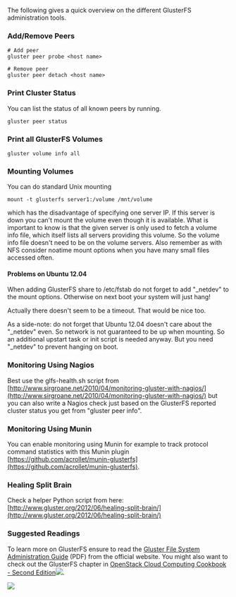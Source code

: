 The following gives a quick overview on the different GlusterFS
administration tools.

### Add/Remove Peers

    # Add peer
    gluster peer probe <host name>

    # Remove peer
    gluster peer detach <host name>

### Print Cluster Status

You can list the status of all known peers by running.

    gluster peer status

### Print all GlusterFS Volumes

    gluster volume info all

### Mounting Volumes

You can do standard Unix mounting

    mount -t glusterfs server1:/volume /mnt/volume

which has the disadvantage of specifying one server IP. If this server
is down you can't mount the volume even though it is available. What is
important to know is that the given server is only used to fetch a
volume info file, which itself lists all servers providing this volume.
So the volume info file doesn't need to be on the volume servers. Also
remember as with NFS consider noatime mount options when you have many
small files accessed often.

#### Problems on Ubuntu 12.04

When adding GlusterFS share to /etc/fstab do not forget to add
"\_netdev" to the mount options. Otherwise on next boot your system will
just hang!

Actually there doesn't seem to be a timeout. That would be nice too.

As a side-note: do not forget that Ubuntu 12.04 doesn't care about the
"\_netdev" even. So network is not guaranteed to be up when mounting. So
an additional upstart task or init script is needed anyway. But you need
"\_netdev" to prevent hanging on boot.

### Monitoring Using Nagios

Best use the glfs-health.sh script from
[http://www.sirgroane.net/2010/04/monitoring-gluster-with-nagios/](http://www.sirgroane.net/2010/04/monitoring-gluster-with-nagios/)
but you can also write a Nagios check just based on the GlusterFS
reported cluster status you get from "gluster peer info".

### Monitoring Using Munin

You can enable monitoring using Munin for example to track protocol
command statistics with this Munin plugin
[https://github.com/acrollet/munin-glusterfs](https://github.com/acrollet/munin-glusterfs).

### Healing Split Brain

Check a helper Python script from here:
[http://www.gluster.org/2012/06/healing-split-brain/](http://www.gluster.org/2012/06/healing-split-brain/)

### Suggested Readings

To learn more on GlusterFS ensure to read the [Gluster File System
Administration
Guide](http://www.gluster.org/wp-content/uploads/2012/05/Gluster_File_System-3.3.0-Administration_Guide-en-US.pdf)
(PDF) from the official website. You might also want to check out the
GlusterFS chapter in [OpenStack Cloud Computing Cookbook - Second
Edition](http://www.amazon.com/gp/product/1782167587/ref=as_li_tl?ie=UTF8&camp=1789&creative=9325&creativeASIN=1782167587&linkCode=as2&tag=lz08-20&linkId=RMAWEB42R32AHRPH)![](http://ir-na.amazon-adsystem.com/e/ir?t=lz08-20&l=as2&o=1&a=1782167587).

![](http://wms-na.amazon-adsystem.com/20070822/US/img/noscript.gif?tag=lz08-20&linkId=S7Z5GFOHG5V6HSFJ)

